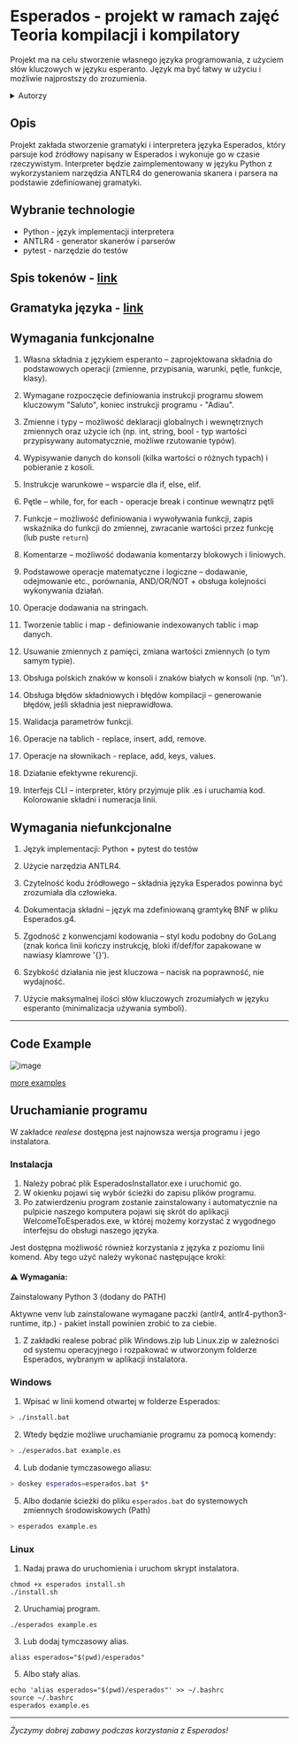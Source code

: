 # Esperados - projekt w ramach zajęć Teoria kompilacji i kompilatory

Projekt ma na celu stworzenie własnego języka programowania, z użyciem słów kluczowych w języku esperanto. 
Język ma być łatwy w użyciu i możliwie najprostszy do zrozumienia.

<details>
  <summary>Autorzy</summary>
    <br>Eliza Petrycka (epetrycka@student.agh.edu.pl)
    <br>Dominika Bujnarowska (dbujnarowska@student.agh.edu.pl)
</details>

## Opis

Projekt zakłada stworzenie gramatyki i interpretera języka Esperados, który parsuje kod źródłowy napisany w Esperados i wykonuje go w czasie rzeczywistym. Interpreter będzie zaimplementowany w języku Python z wykorzystaniem narzędzia ANTLR4 do generowania skanera i parsera na podstawie zdefiniowanej gramatyki.

## Wybranie technologie

* Python - język implementacji interpretera
* ANTLR4 - generator skanerów i parserów
* pytest - narzędzie do testów

## Spis tokenów - [link](https://github.com/epetrycka/Squick-Lang/blob/main/Grammar/spis_tokenów.md)

## Gramatyka języka - [link](https://github.com/epetrycka/Squick-Lang/blob/main/Grammar/Esperados.g4)

## Wymagania funkcjonalne

1. Własna składnia z językiem esperanto – zaprojektowana składnia do podstawowych operacji (zmienne, przypisania, warunki, pętle, funkcje, klasy).

2. Wymagane rozpoczęcie definiowania instrukcji programu słowem kluczowym "Saluto", koniec instrukcji programu - "Adiau".

3. Zmienne i typy – możliwość deklaracji globalnych i wewnętrznych zmiennych oraz użycie ich (np. int, string, bool - typ wartości przypisywany automatycznie, możliwe rzutowanie typów).

4. Wypisywanie danych do konsoli (kilka wartości o różnych typach) i pobieranie z kosoli.

5. Instrukcje warunkowe – wsparcie dla if, else, elif.

6. Pętle – while, for, for each - operacje break i continue wewnątrz pętli

7. Funkcje – możliwość definiowania i wywoływania funkcji, zapis wskaźnika do funkcji do zmiennej, zwracanie wartości przez funkcję (lub puste `return`)

8. Komentarze – możliwość dodawania komentarzy blokowych i liniowych.

9. Podstawowe operacje matematyczne i logiczne – dodawanie, odejmowanie etc., porównania, AND/OR/NOT + obsługa kolejności wykonywania działań.

10. Operacje dodawania na stringach.

11. Tworzenie tablic i map - definiowanie indexowanych tablic i map danych.

12. Usuwanie zmiennych z pamięci, zmiana wartości zmiennych (o tym samym typie).

13. Obsługa polskich znaków w konsoli i znaków białych w konsoli (np. '\n').

14. Obsługa błędów składniowych i błędów kompilacji – generowanie błędów, jeśli składnia jest nieprawidłowa.

15. Walidacja parametrów funkcji.

16. Operacje na tablich - replace, insert, add, remove.

17. Operacje na słownikach - replace, add, keys, values.

18. Działanie efektywne rekurencji. 

19. Interfejs CLI – interpreter, który przyjmuje plik .es i uruchamia kod. Kolorowanie składni i numeracja linii.


## Wymagania niefunkcjonalne

1. Język implementacji: Python + pytest do testów

2. Użycie narzędzia ANTLR4.

3. Czytelność kodu źródłowego – składnia języka Esperados powinna być zrozumiała dla człowieka.

4. Dokumentacja składni – język ma zdefiniowaną gramtykę BNF w pliku Esperados.g4.

5. Zgodność z konwencjami kodowania – styl kodu podobny do GoLang (znak końca linii kończy instrukcję, bloki if/def/for zapakowane w nawiasy klamrowe '{}').

6. Szybkość działania nie jest kluczowa – nacisk na poprawność, nie wydajność.

7. Użycie maksymalnej ilości słów kluczowych zrozumiałych w języku esperanto (minimalizacja używania symboli).

---

## Code Example

![image](https://github.com/user-attachments/assets/943b4280-3fba-4cc8-ac11-0ab7f19ff9b5)

[more examples](https://github.com/epetrycka/Esperados-SquickLang/tree/main/Examples)

## Uruchamianie programu

W zakładce *realese* dostępna jest najnowsza wersja programu i jego instalatora. 

### Instalacja

1. Należy pobrać plik EsperadosInstallator.exe i uruchomić go.
2. W okienku pojawi się wybór ścieżki do zapisu plików programu.
3. Po zatwierdzeniu program zostanie zainstalowany i automatycznie na pulpicie naszego komputera pojawi się skrót do aplikacji WelcomeToEsperados.exe, w której możemy korzystać z wygodnego interfejsu do obsługi naszego języka.

Jest dostępna możliwość również korzystania z języka z poziomu linii komend. Aby tego użyć należy wykonać następujące kroki:

#### ⚠️ Wymagania:

Zainstalowany Python 3 (dodany do PATH)

Aktywne venv lub zainstalowane wymagane paczki (antlr4, antlr4-python3-runtime, itp.) - pakiet install powinien zrobić to za ciebie.

1. Z zakładki realese pobrać plik Windows.zip lub Linux.zip w zależności od systemu operacyjnego i rozpakować w utworzonym folderze Esperados, wybranym w aplikacji instalatora.

### Windows

1. Wpisać w linii komend otwartej w folderze Esperados:
  
```bash
> ./install.bat
```

2. Wtedy będzie możliwe uruchamianie programu za pomocą komendy:

```bash
> ./esperados.bat example.es
```

4. Lub dodanie tymczasowego aliasu:

```bash
> doskey esperados=esperados.bat $*
```

5. Albo dodanie ścieżki do pliku `esperados.bat` do systemowych zmiennych środowiskowych (Path)

```bash
> esperados example.es
```

### Linux

1. Nadaj prawa do uruchomienia i uruchom skrypt instalatora.

```
chmod +x esperados install.sh
./install.sh
```

2. Uruchamiaj program.

```
./esperados example.es
```

3. Lub dodaj tymczasowy alias.

```
alias esperados="$(pwd)/esperados"
```

5. Albo stały alias.

```
echo 'alias esperados="$(pwd)/esperados"' >> ~/.bashrc
source ~/.bashrc
esperados example.es
```

---

*Życzymy dobrej zabawy podczas korzystania z Esperados!*
